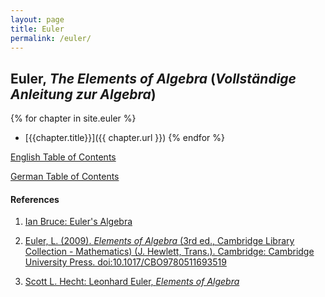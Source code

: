 ```yaml
---
layout: page
title: Euler
permalink: /euler/
---
```


## Euler, *The Elements of Algebra* (*Vollständige Anleitung zur Algebra*)

{% for chapter in site.euler %}
- [{{chapter.title}}]({{ chapter.url }})
{% endfor %}

[English Table of Contents](/assets/euler/en/TOCen.pdf)

[German Table of Contents](/assets/euler/de/TOCde.pdf)

#### References

1. [Ian Bruce: Euler's Algebra](https://www.17centurymaths.com/contents/euleralgebra.htm)

2. [Euler, L. (2009). *Elements of Algebra* (3rd ed., Cambridge Library Collection - Mathematics) (J. Hewlett, Trans.). Cambridge: Cambridge University Press. doi:10.1017/CBO9780511693519](https://doi.org/10.1017/CBO9780511693519)

3. [Scott L. Hecht: Leonhard Euler, *Elements of Algebra*](https://archive.org/details/ElementsOfAlgebraLeonhardEuler2015/)